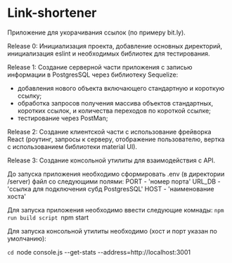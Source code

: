 # Link-shortener
Приложение для укорачивания ссылок (по примеру bit.ly).

Release 0: 
Инициализация проекта, добавление основных директорий, инициализация
 eslint и необходимых библиотек для тестирования.

Release 1:
Создание серверной части приложения с записью информации в PostgresSQL через библиотеку Sequelize:
- добавления нового объекта включающего стандартную и короткую ссылку;
- обработка запросов получения массива объектов стандартных, 
коротких ссылок, и количества переходов по короткой ссылке;
- тестирование через PostMan;

Release 2: 
Создание клиентской части с использование фрейворка React 
(роутинг, запросы к серверу, отображение пользователю, вертка с использованием библиотеки material UI).

Release 3: 
Создание консольной утилиты для взаимодействия с API.

До запуска приложения необходимо сформировать .env (в директории /server) файл со следующими полями:
PORT - 'номер порта'
URL_DB - 'ссылка для подключения субд PostgresSQL'
HOST - 'наименование хоста'

Для запуска приложения необходимо ввести следующие комнады:
`npm run build script
`npm start

Для запуска консольной утилиты необходимо (хост и порт указан по умолчанию):

`cd
`node console.js  --get-stats --address=http://localhost:3001

